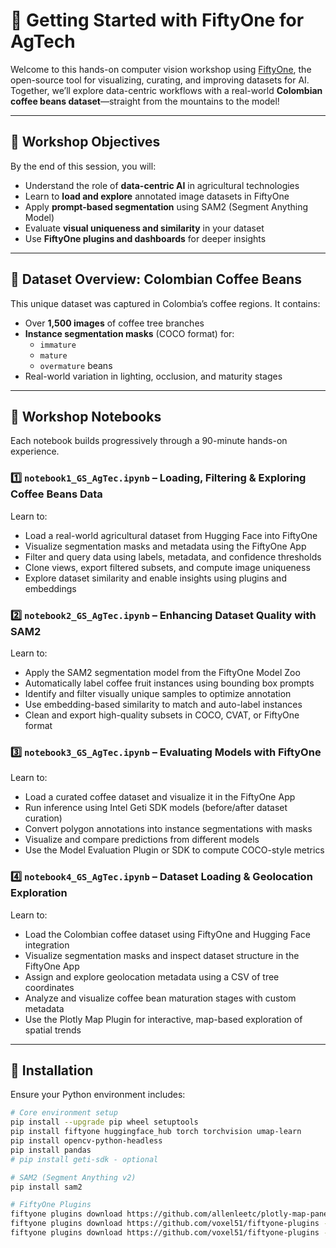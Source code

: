 # 🌱 Getting Started with FiftyOne for AgTech

Welcome to this hands-on computer vision workshop using [FiftyOne](https://voxel51.com/fiftyone), the open-source tool for visualizing, curating, and improving datasets for AI. Together, we’ll explore data-centric workflows with a real-world **Colombian coffee beans dataset**—straight from the mountains to the model!

---

## 🎯 Workshop Objectives

By the end of this session, you will:
- Understand the role of **data-centric AI** in agricultural technologies
- Learn to **load and explore** annotated image datasets in FiftyOne
- Apply **prompt-based segmentation** using SAM2 (Segment Anything Model)
- Evaluate **visual uniqueness and similarity** in your dataset
- Use **FiftyOne plugins and dashboards** for deeper insights

---

## 🍒 Dataset Overview: Colombian Coffee Beans

This unique dataset was captured in Colombia’s coffee regions. It contains:
- Over **1,500 images** of coffee tree branches
- **Instance segmentation masks** (COCO format) for:
  - `immature`
  - `mature`
  - `overmature` beans
- Real-world variation in lighting, occlusion, and maturity stages

---

## 🧪 Workshop Notebooks

Each notebook builds progressively through a 90-minute hands-on experience.

### 1️⃣ `notebook1_GS_AgTec.ipynb` – Loading, Filtering & Exploring Coffee Beans Data
Learn to:
- Load a real-world agricultural dataset from Hugging Face into FiftyOne
- Visualize segmentation masks and metadata using the FiftyOne App
- Filter and query data using labels, metadata, and confidence thresholds
- Clone views, export filtered subsets, and compute image uniqueness
- Explore dataset similarity and enable insights using plugins and embeddings

### 2️⃣ `notebook2_GS_AgTec.ipynb` – Enhancing Dataset Quality with SAM2
Learn to:
- Apply the SAM2 segmentation model from the FiftyOne Model Zoo
- Automatically label coffee fruit instances using bounding box prompts
- Identify and filter visually unique samples to optimize annotation
- Use embedding-based similarity to match and auto-label instances
- Clean and export high-quality subsets in COCO, CVAT, or FiftyOne format

### 3️⃣ `notebook3_GS_AgTec.ipynb` – Evaluating Models with FiftyOne
Learn to:
- Load a curated coffee dataset and visualize it in the FiftyOne App
- Run inference using Intel Geti SDK models (before/after dataset curation)
- Convert polygon annotations into instance segmentations with masks
- Visualize and compare predictions from different models
- Use the Model Evaluation Plugin or SDK to compute COCO-style metrics

### 4️⃣ `notebook4_GS_AgTec.ipynb` – Dataset Loading & Geolocation Exploration
Learn to:
- Load the Colombian coffee dataset using FiftyOne and Hugging Face integration
- Visualize segmentation masks and inspect dataset structure in the FiftyOne App
- Assign and explore geolocation metadata using a CSV of tree coordinates
- Analyze and visualize coffee bean maturation stages with custom metadata
- Use the Plotly Map Plugin for interactive, map-based exploration of spatial trends

---

## 🔧 Installation

Ensure your Python environment includes:

```bash
# Core environment setup
pip install --upgrade pip wheel setuptools
pip install fiftyone huggingface_hub torch torchvision umap-learn
pip install opencv-python-headless
pip install pandas
# pip install geti-sdk - optional

# SAM2 (Segment Anything v2)
pip install sam2

# FiftyOne Plugins
fiftyone plugins download https://github.com/allenleetc/plotly-map-panel
fiftyone plugins download https://github.com/voxel51/fiftyone-plugins --plugin-names @voxel51/evaluation
fiftyone plugins download https://github.com/voxel51/fiftyone-plugins --plugin-names @voxel51/annotation

